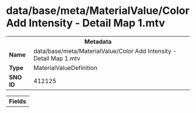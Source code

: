 <h1>data/base/meta/MaterialValue/Color Add Intensity - Detail Map 1.mtv</h1><table><tr><th colspan="100%">Metadata</th></tr><tr><td><b>Name</b></td><td>data/base/meta/MaterialValue/Color Add Intensity - Detail Map 1.mtv</td></tr><tr><td><b>Type</b></td><td>MaterialValueDefinition</td></tr><tr><td><b>SNO ID</b></td><td>412125</td></tr></table>

<table><tr><th colspan="100%">Fields</th></tr></table>

